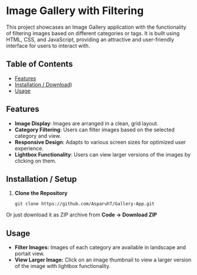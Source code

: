 # Image Gallery with Filtering

This project showcases an Image Gallery application with the functionality of filtering images based on different categories or tags. It is built using HTML, CSS, and JavaScript, providing an attractive and user-friendly interface for users to interact with.

## Table of Contents

- [Features](#features)
- [Installation / Download](#installation--download))
- [Usage](#usage)

## Features

- **Image Display**: Images are arranged in a clean, grid layout.
- **Category Filtering**: Users can filter images based on the selected category and view.
- **Responsive Design**: Adapts to various screen sizes for optimized user experience.
- **Lightbox Functionality**: Users can view larger versions of the images by clicking on them.

## Installation / Setup

1. **Clone the Repository**
   ````
   git clone https://github.com/AsparuhT/Gallery-App.git
   ````
   
Or just download it as ZIP archive from **Code -> Download ZIP**

## Usage

- **Filter Images:** Images of each category are available in landscape and portait view.
- **View Larger Image:** Click on an image thumbnail to view a larger version of the image with lightbox functionality.
